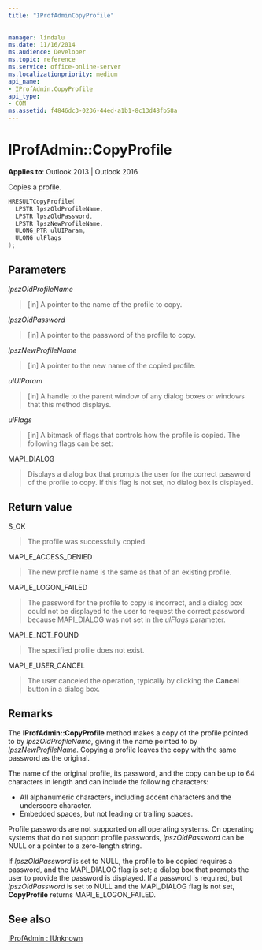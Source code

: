 ```yaml
---
title: "IProfAdminCopyProfile"
 
 
manager: lindalu
ms.date: 11/16/2014
ms.audience: Developer
ms.topic: reference
ms.service: office-online-server
ms.localizationpriority: medium
api_name:
- IProfAdmin.CopyProfile
api_type:
- COM
ms.assetid: f4846dc3-0236-44ed-a1b1-8c13d48fb58a
---
```


# IProfAdmin::CopyProfile

**Applies to**: Outlook 2013 | Outlook 2016
  
Copies a profile.
  
```cpp
HRESULTCopyProfile(
  LPSTR lpszOldProfileName,
  LPSTR lpszOldPassword,
  LPSTR lpszNewProfileName,
  ULONG_PTR ulUIParam,
  ULONG ulFlags
);
```

## Parameters

 _lpszOldProfileName_
  
> [in] A pointer to the name of the profile to copy.

 _lpszOldPassword_
  
> [in] A pointer to the password of the profile to copy.

 _lpszNewProfileName_
  
> [in] A pointer to the new name of the copied profile.

 _ulUIParam_
  
> [in] A handle to the parent window of any dialog boxes or windows that this method displays.

 _ulFlags_
  
> [in] A bitmask of flags that controls how the profile is copied. The following flags can be set:

MAPI_DIALOG
  
> Displays a dialog box that prompts the user for the correct password of the profile to copy. If this flag is not set, no dialog box is displayed.

## Return value

S_OK
  
> The profile was successfully copied.

MAPI_E_ACCESS_DENIED
  
> The new profile name is the same as that of an existing profile.

MAPI_E_LOGON_FAILED
  
> The password for the profile to copy is incorrect, and a dialog box could not be displayed to the user to request the correct password because MAPI_DIALOG was not set in the _ulFlags_ parameter.

MAPI_E_NOT_FOUND
  
> The specified profile does not exist.

MAPI_E_USER_CANCEL
  
> The user canceled the operation, typically by clicking the **Cancel** button in a dialog box.

## Remarks

The **IProfAdmin::CopyProfile** method makes a copy of the profile pointed to by _lpszOldProfileName_, giving it the name pointed to by _lpszNewProfileName_. Copying a profile leaves the copy with the same password as the original.
  
The name of the original profile, its password, and the copy can be up to 64 characters in length and can include the following characters:
  
- All alphanumeric characters, including accent characters and the underscore character.
- Embedded spaces, but not leading or trailing spaces.

Profile passwords are not supported on all operating systems. On operating systems that do not support profile passwords, _lpszOldPassword_ can be NULL or a pointer to a zero-length string.
  
If  _lpszOldPassword_ is set to NULL, the profile to be copied requires a password, and the MAPI_DIALOG flag is set; a dialog box that prompts the user to provide the password is displayed. If a password is required, but  _lpszOldPassword_ is set to NULL and the MAPI_DIALOG flag is not set, **CopyProfile** returns MAPI_E_LOGON_FAILED.
  
## See also

[IProfAdmin : IUnknown](iprofadminiunknown.md)
